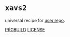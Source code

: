 # `xavs2`

universal recipe for [user repo](../themartiancompany/ur).

[PKGBUILD](PKGBUILD)
[LICENSE](COPYING)
